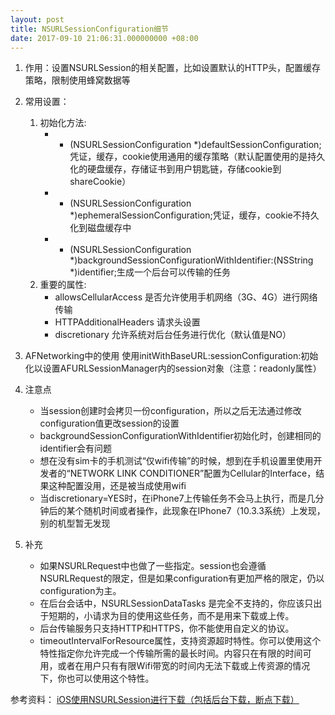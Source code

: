 ```yaml
---
layout: post
title: NSURLSessionConfiguration细节
date: 2017-09-10 21:06:31.000000000 +08:00
---
```


1. 作用：设置NSURLSession的相关配置，比如设置默认的HTTP头，配置缓存策略，限制使用蜂窝数据等
2. 常用设置：
    1. 初始化方法:
        - + (NSURLSessionConfiguration *)defaultSessionConfiguration; 凭证，缓存，cookie使用通用的缓存策略（默认配置使用的是持久化的硬盘缓存，存储证书到用户钥匙链，存储cookie到shareCookie）
        - + (NSURLSessionConfiguration *)ephemeralSessionConfiguration;凭证，缓存，cookie不持久化到磁盘缓存中
        - + (NSURLSessionConfiguration *)backgroundSessionConfigurationWithIdentifier:(NSString *)identifier;生成一个后台可以传输的任务
    2. 重要的属性:
        - allowsCellularAccess 是否允许使用手机网络（3G、4G）进行网络传输
        - HTTPAdditionalHeaders 请求头设置
        - discretionary 允许系统对后台任务进行优化（默认值是NO）
3. AFNetworking中的使用
    使用initWithBaseURL:sessionConfiguration:初始化以设置AFURLSessionManager内的session对象（注意：readonly属性）

4. 注意点
    - 当session创建时会拷贝一份configuration，所以之后无法通过修改configuration值更改session的设置
    - backgroundSessionConfigurationWithIdentifier初始化时，创建相同的identifier会有问题
    - 想在没有sim卡的手机测试“仅wifi传输”的时候，想到在手机设置里使用开发者的“NETWORK LINK CONDITIONER”配置为Cellular的Interface，结果这种配置没用，还是被当成使用wifi
    - 当discretionary=YES时，在iPhone7上传输任务不会马上执行，而是几分钟后的某个随机时间或者操作，此现象在IPhone7（10.3.3系统）上发现，别的机型暂无发现

5. 补充
    - 如果NSURLRequest中也做了一些指定。session也会遵循NSURLRequest的限定，但是如果configuration有更加严格的限定，仍以configuration为主。
    - 在后台会话中，NSURLSessionDataTasks 是完全不支持的，你应该只出于短期的，小请求为目的使用这些任务，而不是用来下载或上传。
    - 后台传输服务只支持HTTP和HTTPS，你不能使用自定义的协议。
    - timeoutIntervalForResource属性，支持资源超时特性。你可以使用这个特性指定你允许完成一个传输所需的最长时间。内容只在有限的时间可用，或者在用户只有有限Wifi带宽的时间内无法下载或上传资源的情况下，你也可以使用这个特性。

    
参考资料：
[iOS使用NSURLSession进行下载（包括后台下载，断点下载）](http://www.jianshu.com/p/1211cf99dfc3)

